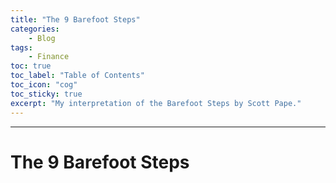 ```yaml
---
title: "The 9 Barefoot Steps"
categories:
    - Blog
tags:
    - Finance
toc: true
toc_label: "Table of Contents"
toc_icon: "cog"
toc_sticky: true
excerpt: "My interpretation of the Barefoot Steps by Scott Pape."
---
```


---
# The 9 Barefoot Steps
